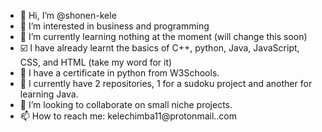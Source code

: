 - 👋 Hi, I’m @shonen-kele
- 👀 I’m interested in business and programming
- 🌱 I’m currently learning nothing at the moment (will change this soon)
- ☑️ I have already learnt the basics of C++, python, Java, JavaScript, CSS, and HTML (take my word for it)
- 📃 I have a certificate in python from W3Schools.
- 💾 I currently have 2 repositories, 1 for a sudoku project and another for learning Java.
- 💞️ I’m looking to collaborate on small niche projects.
- 📫 How to reach me: kelechimba11@protonmail..com

<!---
shonen-kele/shonen-kele is a ✨ special ✨ repository because its `README.md` (this file) appears on your GitHub profile.
You can click the Preview link to take a look at your changes.
--->
